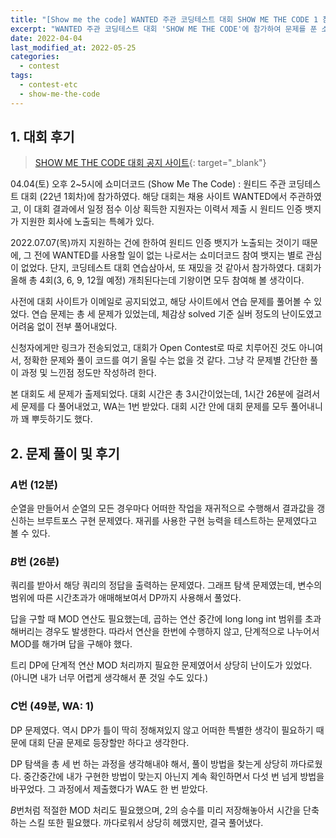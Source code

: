 ```yaml
---
title: "[Show me the code] WANTED 주관 코딩테스트 대회 SHOW ME THE CODE 1 참가 후기"
excerpt: "WANTED 주관 코딩테스트 대회 'SHOW ME THE CODE'에 참가하여 문제를 푼 소감과 간단한 풀이 작성"
date: 2022-04-04
last_modified_at: 2022-05-25
categories:
  - contest
tags:
  - contest-etc
  - show-me-the-code
---
```


## 1. 대회 후기

> [SHOW ME THE CODE 대회 공지 사이트](https://www.wanted.co.kr/events/showmethecode){: target="_blank"}

04.04(토) 오후 2~5시에 쇼미더코드 (Show Me The Code) : 원티드 주관 코딩테스트 대회 (22년 1회차)에 참가하였다. 해당 대회는 채용 사이트 WANTED에서 주관하였고, 이 대회 결과에서 일정 점수 이상 획득한 지원자는 이력서 제출 시 원티드 인증 뱃지가 지원한 회사에 노출되는 특혜가 있다.

2022.07.07(목)까지 지원하는 건에 한하여 원티드 인증 뱃지가 노출되는 것이기 때문에, 그 전에 WANTED를 사용할 일이 없는 나로서는 쇼미더코드 참여 뱃지는 별로 관심이 없었다. 단지, 코딩테스트 대회 연습삼아서, 또 재밌을 것 같아서 참가하였다. 대회가 올해 총 4회(3, 6, 9, 12월 예정) 개최된다는데 기왕이면 모두 참여해 볼 생각이다. 

사전에 대회 사이트가 이메일로 공지되었고, 해당 사이트에서 연습 문제를 풀어볼 수 있었다. 연습 문제는 총 세 문제가 있었는데, 체감상 solved 기준 실버 정도의 난이도였고 어려움 없이 전부 풀어내었다.

신청자에게만 링크가 전송되었고, 대회가 Open Contest로 따로 치루어진 것도 아니여서, 정확한 문제와 풀이 코드를 여기 올릴 수는 없을 것 같다. 그냥 각 문제별 간단한 풀이 과정 및 느낀점 정도만 작성하려 한다.

본 대회도 세 문제가 출제되었다. 대회 시간은 총 3시간이었는데, 1시간 26분에 걸려서 세 문제를 다 풀어내었고, WA는 1번 받았다. 대회 시간 안에 대회 문제를 모두 풀어내니까 꽤 뿌듯하기도 했다.

## 2. 문제 풀이 및 후기

### $A$번 (12분)

순열을 만들어서 순열의 모든 경우마다 어떠한 작업을 재귀적으로 수행해서 결과값을 갱신하는 브루트포스 구현 문제였다. 재귀를 사용한 구현 능력을 테스트하는 문제였다고 볼 수 있다.

### $B$번 (26분)

쿼리를 받아서 해당 쿼리의 정답을 출력하는 문제였다. 그래프 탐색 문제였는데, 변수의 범위에 따른 시간초과가 애매해보여서 DP까지 사용해서 풀었다. 

답을 구할 때 MOD 연산도 필요했는데, 곱하는 연산 중간에 long long int 범위를 초과해버리는 경우도 발생한다. 따라서 연산을 한번에 수행하지 않고, 단계적으로 나누어서 MOD를 해가며 답을 구해야 했다.

트리 DP에 단계적 연산 MOD 처리까지 필요한 문제였어서 상당히 난이도가 있었다. (아니면 내가 너무 어렵게 생각해서 푼 것일 수도 있다.)

### $C$번 (49분, WA: 1)

DP 문제였다. 역시 DP가 틀이 딱히 정해져있지 않고 어떠한 특별한 생각이 필요하기 때문에 대회 단골 문제로 등장할만 하다고 생각한다.

DP 탐색을 총 세 번 하는 과정을 생각해내야 해서, 풀이 방법을 찾는게 상당히 까다로웠다. 중간중간에 내가 구현한 방법이 맞는지 아닌지 계속 확인하면서 다섯 번 넘게 방법을 바꾸었다. 그 과정에서 제출했다가 WA도 한 번 받았다.

$B$번처럼 적절한 MOD 처리도 필요했으며, 2의 승수를 미리 저장해놓아서 시간을 단축하는 스킬 또한 필요했다. 까다로워서 상당히 헤맸지만, 결국 풀어냈다.

